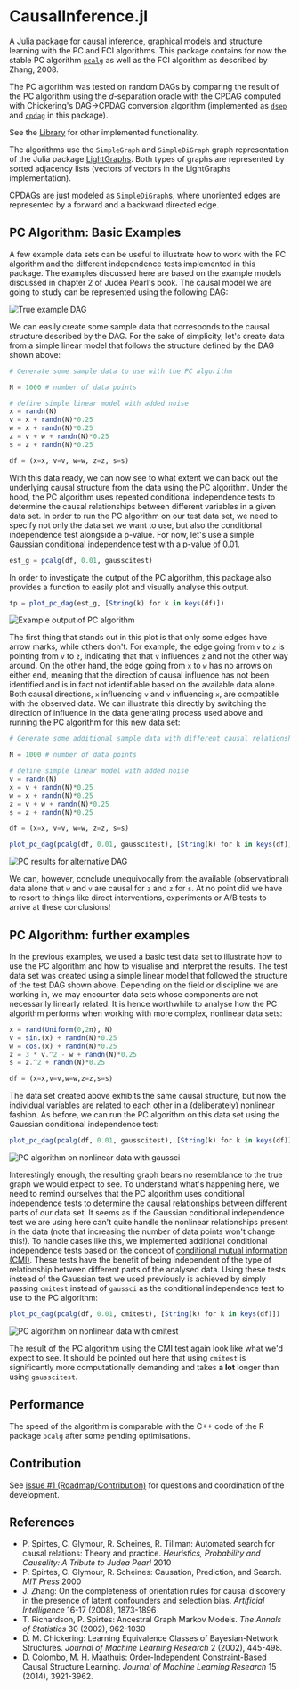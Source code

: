 # CausalInference.jl

A Julia package for causal inference, graphical models and structure learning with the PC and FCI algorithms. This package contains for now the stable PC algorithm [`pcalg`](@ref) as well as the FCI algorithm as described by Zhang, 2008. 

The PC algorithm was tested on random DAGs by comparing the result of the PC algorithm using the *d*-separation oracle with the CPDAG computed with Chickering's DAG->CPDAG conversion algorithm (implemented as [`dsep`](@ref) and [`cpdag`](@ref) in this package).

See the [Library](https://mschauer.github.io/CausalInference.jl/latest/library/) for other implemented functionality.

The algorithms use the `SimpleGraph` and `SimpleDiGraph` graph representation of the Julia package [LightGraphs](https://github.com/JuliaGraphs/LightGraphs.jl).
Both types of graphs are represented by sorted adjacency lists (vectors of vectors in the LightGraphs implementation).

CPDAGs are just modeled as `SimpleDiGraph`s, where unoriented edges are represented by a forward and a backward directed edge.

## PC Algorithm: Basic Examples

A few example data sets can be useful to illustrate how to work with the PC algorithm and the different independence tests implemented in this package. The examples discussed here are based on the example models discussed in chapter 2 of Judea Pearl's book. The causal model we are going to study can be represented using the following DAG:

![True example DAG](https://raw.githubusercontent.com/mschauer/CausalInference.jl/master/assets/true_graph.png)

We can easily create some sample data that corresponds to the causal structure described by the DAG. For the sake of simplicity, let's create data from a simple linear model that follows the structure defined by the DAG shown above:

```Julia
# Generate some sample data to use with the PC algorithm

N = 1000 # number of data points

# define simple linear model with added noise
x = randn(N)
v = x + randn(N)*0.25
w = x + randn(N)*0.25
z = v + w + randn(N)*0.25
s = z + randn(N)*0.25

df = (x=x, v=v, w=w, z=z, s=s)
```

With this data ready, we can now see to what extent we can back out the underlying causal structure from the data using the PC algorithm. Under the hood, the PC algorithm uses repeated conditional independence tests to determine the causal relationships between different variables in a given data set. In order to run the PC algorithm on our test data set, we need to specify not only the data set we want to use, but also the conditional independence test alongside a p-value. For now, let's use a simple Gaussian conditional independence test with a p-value of 0.01. 

```Julia
est_g = pcalg(df, 0.01, gausscitest)
```

In order to investigate the output of the PC algorithm, this package also provides a function to easily plot and visually analyse this output.

```Julia
tp = plot_pc_dag(est_g, [String(k) for k in keys(df)])
```

![Example output of PC algorithm](https://raw.githubusercontent.com/mschauer/CausalInference.jl/master/assets/pc_graph_linear.png)

The first thing that stands out in this plot is that only some edges have arrow marks, while others don't. For example, the edge going from `v` to `z` is pointing from `v` to `z`, indicating that that `v` influences `z` and not the other way around. On the other hand, the edge going from `x` to `w` has no arrows on either end, meaning that the direction of causal influence has not been identified and is in fact not identifiable based on the available data alone. Both causal directions, `x` influencing `v` and `v` influencing `x`, are compatible with the observed data. We can illustrate this directly by switching the direction of influence in the data generating process used above and running the PC algorithm for this new data set:

```Julia
# Generate some additional sample data with different causal relationships

N = 1000 # number of data points

# define simple linear model with added noise
v = randn(N)
x = v + randn(N)*0.25
w = x + randn(N)*0.25
z = v + w + randn(N)*0.25
s = z + randn(N)*0.25

df = (x=x, v=v, w=w, z=z, s=s)

plot_pc_dag(pcalg(df, 0.01, gausscitest), [String(k) for k in keys(df)])

```

![PC results for alternative DAG](https://raw.githubusercontent.com/mschauer/CausalInference.jl/master/assets/pc_graph_linear_xw_switched.png)

We can, however, conclude unequivocally from the available (observational) data alone that `w` and `v` are causal for `z` and `z` for `s`. At no point did we have to resort to things like direct interventions, experiments or A/B tests to arrive at these conclusions!


## PC Algorithm: further examples

In the previous examples, we used a basic test data set to illustrate how to use the PC algorithm and how to visualise and interpret the results. The test data set was created using a simple linear model that followed the structure of the test DAG shown above. Depending on the field or discipline we are working in, we may encounter data sets whose components are not necessarily linearly related. It is hence worthwhile to analyse how the PC algorithm performs when working with more complex, nonlinear data sets:

```Julia
x = rand(Uniform(0,2π), N)
v = sin.(x) + randn(N)*0.25
w = cos.(x) + randn(N)*0.25
z = 3 * v.^2 - w + randn(N)*0.25 
s = z.^2 + randn(N)*0.25

df = (x=x,v=v,w=w,z=z,s=s)
```

The data set created above exhibits the same causal structure, but now the individual variables are related to each other in a (deliberately) nonlinear fashion. As before, we can run the PC algorithm on this data set using the Gaussian conditional independence test:

```Julia
plot_pc_dag(pcalg(df, 0.01, gausscitest), [String(k) for k in keys(df)])
```

![PC algorithm on nonlinear data with gaussci](https://raw.githubusercontent.com/mschauer/CausalInference.jl/master/assets/pc_graph_nonlinear_gauss.png)

Interestingly enough, the resulting graph bears no resemblance to the true graph we would expect to see. To understand what's happening here, we need to remind ourselves that the PC algorithm uses conditional independence tests to determine the causal relationships between different parts of our data set. It seems as if the Gaussian conditional independence test we are using here can't quite handle the nonlinear relationships present in the data (note that increasing the number of data points won't change this!). 
To handle cases like this, we implemented additional conditional independence tests based on the concept of [conditional mutual information (CMI)](https://en.wikipedia.org/wiki/Conditional_mutual_information). These tests have the benefit of being independent of the type of relationship between different parts of the analysed data. Using these tests instead of the Gaussian test we used previously is achieved by simply passing `cmitest` instead of `gaussci` as the conditional independence test to use to the PC algorithm:

```Julia
plot_pc_dag(pcalg(df, 0.01, cmitest), [String(k) for k in keys(df)])
```

![PC algorithm on nonlinear data with cmitest](https://raw.githubusercontent.com/mschauer/CausalInference.jl/master/assets/pc_graph_nonlinear_cmi.png)

The result of the PC algorithm using the CMI test again look like what we'd expect to see. 
It should be pointed out here that using `cmitest` is significantly more computationally demanding and takes **a lot** longer than using `gausscitest`.

## Performance

The speed of the algorithm is comparable with the C++ code of the R package `pcalg` after some pending optimisations.

## Contribution
See [issue #1 (Roadmap/Contribution)](https://github.com/mschauer/CausalInference.jl/issues/1) for questions and coordination of the development.

## References

* P. Spirtes, C. Glymour, R. Scheines, R. Tillman: Automated search for causal relations: Theory and practice. *Heuristics, Probability and Causality: A Tribute to Judea Pearl* 2010
* P. Spirtes, C. Glymour, R. Scheines: Causation, Prediction, and Search. *MIT Press* 2000
* J. Zhang: On the completeness of orientation rules for causal discovery in the presence of latent confounders and selection bias. *Artificial Intelligence* 16-17 (2008), 1873-1896
* T. Richardson, P. Spirtes: Ancestral Graph Markov Models. *The Annals of Statistics* 30 (2002), 962-1030
* D. M. Chickering: Learning Equivalence Classes of Bayesian-Network Structures. *Journal of Machine Learning Research* 2 (2002), 445-498.
* D. Colombo, M. H. Maathuis: Order-Independent Constraint-Based Causal Structure Learning. *Journal of Machine Learning Research* 15 (2014), 3921-3962.
